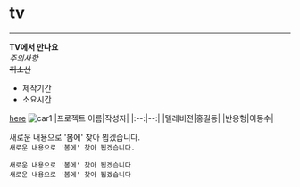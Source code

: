 # tv
___
**TV에서 만나요**<br>
*주의사항*<br>
~~취소선~~
* 제작기간
* 소요시간

[here](http://kbs.co.kr)
![car1](https://user-images.githubusercontent.com/69582788/205850772-e9c0bdef-7208-4491-97d5-60b9d198050e.png)
|프로젝트 이름|작성자|
|:--:|--:|
|텔레비젼|홍길동|
|반응형|이동수|

새로운 내용으로 '봄에' 찾아 뵙겠습니다.<br>
`새로운 내용으로 '봄에' 찾아 뵙겠습니다.`
```
새로운 내용으로 '봄에' 찾아 뵙겠습니다
새로운 내용으로 '봄에' 찾아 뵙겠습니다
```
